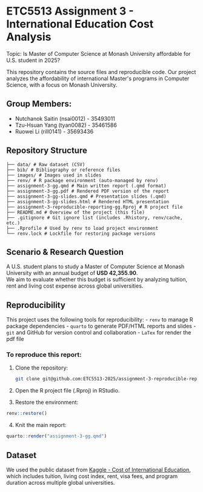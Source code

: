 # ETC5513 Assignment 3 - International Education Cost Analysis

Topic: Is Master of Computer Science at Monash University affordable for U.S. student in 2025?

This repository contains the source files and reproducible code. Our project analyzes the affordability of international Master's programs in Computer Science, with a focus on Monash University.

## Group Members:

-   Nutchanok Saitin (nsai0012) - 35493011
-   Tzu-Hsuan Yang (tyan0082) - 35461586
-   Ruowei Li (rill0141) - 35693436

## Repository Structure

```         
├── data/ # Raw dataset (CSV)
├── bib/ # Bibliography or reference files
├── images/ # Images used in slides
├── renv/ # R package environment (auto-managed by renv)
├── assignment-3-gg.qmd # Main written report (.qmd format)
├── assignment-3-gg.pdf # Rendered PDF version of the report
├── assignment-3-gg-slides.qmd # Presentation slides (.qmd)
├── assignment-3-gg-slides.html # Rendered HTML presentation
├── assignment-3-reproducible-reporting-gg.Rproj # R project file
├── README.md # Overview of the project (this file)
├── .gitignore # Git ignore list (includes .Rhistory, renv/cache, etc.)
├── .Rprofile # Used by renv to load project environment
└── renv.lock # Lockfile for restoring package versions
```

## Scenario & Research Question

A U.S. student plans to study a Master of Computer Science at Monash University with an annual budget of **USD 42,355.90**.\
We aim to evaluate whether this budget is sufficient by analyzing tuition, rent and living cost expense across global universities.

## Reproducibility

This project uses the following tools for reproducibility: - `renv` to manage R package dependencies - `quarto` to generate PDF/HTML reports and slides - `git` and GitHub for version control and collaboration - `LaTex` for render the pdf file

### To reproduce this report:

1.  Clone the repository:

    ``` bash
    git clone git@github.com:ETC5513-2025/assignment-3-reproducible-reporting-gg.git
    ```

2.  Open the R project file (.Rproj) in RStudio.

3.  Restore the environment:

  ``` r
  renv::restore()
  ```

4.  Knit the main report:

  ``` r
  quarto::render("assignment-3-gg.qmd")
  ```

## Dataset

We used the public dataset from [Kaggle - Cost of International Education](https://www.kaggle.com/datasets/adilshamim8/cost-of-international-education), which includes tuition, living cost index, rent, visa fees, and program duration across multiple global universities.
